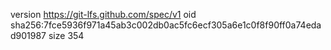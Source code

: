 version https://git-lfs.github.com/spec/v1
oid sha256:7fce5936f971a45ab3c002db0ac5fc6ecf305a6e1c0f8f90ff0a74edad901987
size 354
